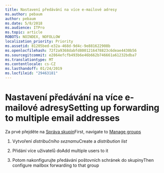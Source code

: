 ```yaml
---
title: Nastavení předávání na více e-mailové adresy
ms.author: pebaum
author: pebaum
ms.date: 5/8/2018
ms.audience: ITPro
ms.topic: article
ROBOTS: NOINDEX, NOFOLLOW
localization_priority: Priority
ms.assetid: 81205bed-e32a-468d-9d4c-9e881622908b
ms.openlocfilehash: 72f2a9368dabfd8001216478823c6deae4430b56
ms.sourcegitcommit: e2864efcfb493b6e46b662b746661a61232bdba7
ms.translationtype: MT
ms.contentlocale: cs-CZ
ms.lasthandoff: 01/24/2019
ms.locfileid: "29463181"
---
```

# <a name="setting-up-forwarding-to-multiple-email-addresses"></a><span data-ttu-id="5da4d-102">Nastavení předávání na více e-mailové adresy</span><span class="sxs-lookup"><span data-stu-id="5da4d-102">Setting up forwarding to multiple email addresses</span></span>

<span data-ttu-id="5da4d-103">Za prvé přejděte na [Správa skupin](https://portal.office.com/adminportal/home#/groups)</span><span class="sxs-lookup"><span data-stu-id="5da4d-103">First, navigate to [Manage groups](https://portal.office.com/adminportal/home#/groups)</span></span>
  
1. <span data-ttu-id="5da4d-104">Vytvoření *distribučního seznamu*</span><span class="sxs-lookup"><span data-stu-id="5da4d-104">Create a  *distribution list*</span></span> 
    
2. <span data-ttu-id="5da4d-105">Přidání více uživatelů do</span><span class="sxs-lookup"><span data-stu-id="5da4d-105">Add multiple users to it</span></span>
    
3. <span data-ttu-id="5da4d-106">Potom nakonfigurujte předávání poštovních schránek do skupiny</span><span class="sxs-lookup"><span data-stu-id="5da4d-106">Then configure mailbox forwarding to that group</span></span>
    

